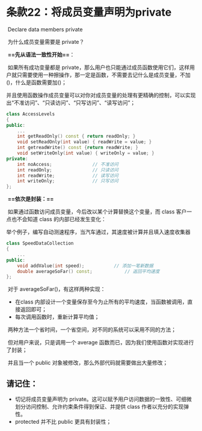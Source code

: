 # 条款22：将成员变量声明为private

​		Declare data members private

​	为什么成员变量需要是 private？

​	**==先从语法一致性开始==**：

​	如果所有成功变量都是 private，那么用户也只能通过成员函数使用它们，这样用户就只需要使用一种擦操作，那一定是函数，不需要去记什么是成员变量，不加()，什么是函数需要加()；

​	并且使用函数操作成员变量可以对你对成员变量的处理有更精确的控制，可以实现出“不准访问”、“只读访问”、“只写访问”、“读写访问”；

````c++
class AccessLevels
{
public:
    ...
    int getReadOnly() const { return readOnly; }
    void setReadOnly(int value) { readWrite = value; }
    int getreadWrite() const {return readWrite; }
    void setWriteOnly(int value) { writeOnly = value; }
private:
    int noAccess;				// 不准访问
    int readOnly;				// 只读访问
    int readWrite;				// 读写访问
    int writeOnly;				// 只写访问
};
````



​	**==依次是封装：==**

​	如果通过函数访问成员变量，今后改以某个计算替换这个变量，而 class 客户一点也不会知道 class 的内部已经发生变化：

​	举个例子，编写自动测速程序，当汽车通过，其速度被计算并且填入速度收集器

````c++
class SpeedDataCollection
{
	...
public:
    void addValue(int speed);			// 添加一笔新数据
    double averageSoFar() const;			// 返回平均速度
};
````

​	对于 averageSoFar()，有这样两种实现：

- 在class 内部设计一个变量保存至今为止所有的平均速度，当函数被调用，直接返回即可；
- 每次调用函数时，重新计算平均值；

​	两种方法一个省时间，一个省空间，对不同的系统可以采用不同的方法；

​	但对用户来说，只是调用一个 average 函数而已，因为我们使用函数对实现进行了封装；



​	并且当一个 public 对象被修改，那么外部代码就需要做出大量修改；



## 请记住：

- 切记将成员变量声明为 private。这可以赋予用户访问数据的一致性、可细微划分访问控制、允许约束条件得到保证、并提供 class 作者以充分的实现弹性。
- protected 并不比 public 更具有封装性；